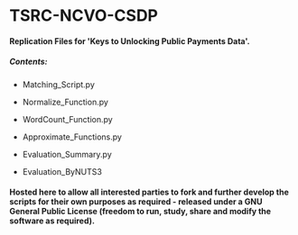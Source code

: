 # TSRC-NCVO-CSDP

#### Replication Files for 'Keys to Unlocking Public Payments Data'.

##### Contents:

* Matching_Script.py

* Normalize_Function.py

* WordCount_Function.py

* Approximate_Functions.py

* Evaluation_Summary.py

* Evaluation_ByNUTS3

#### Hosted here to allow all interested parties to fork and further develop the scripts for their own purposes as required - released under a GNU General Public License (freedom to run, study, share and modify the software as required).

